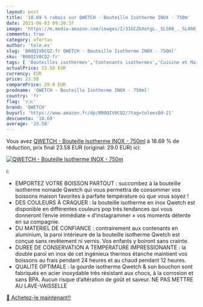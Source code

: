 ```yaml
---
layout: post
title: '18.69 % rabais sur QWETCH - Bouteille Isotherme INOX - 750m'
date: 2021-06-03 09:28:37
image: 'https://m.media-amazon.com/images/I/31GCZbXetgL._SL500_._SL400_.jpg'
comments: true
category: ofertas
author: 'tole.es'
slug: 'B00QIV0CQ2-fr QWETCH - Bouteille Isotherme INOX - 750ml'
sku: 'B00QIV0CQ2-fr'
tags: [ 'Bouteilles isothermes','Contenants isothermes','Cuisine et Maison','Rangement et organisation','Rangement et organisation de cuisine','Récipients isothermes à boissons','qwetch', ]
actualPrice: 23.58 EUR
currency: EUR
price: 23.58
comparePrice: 29.0 EUR
prodname: 'QWETCH - Bouteille Isotherme INOX - 750ml'
country: 'fr'
flag: '🇫🇷'
brand: 'QWETCH'
buyurl: 'https://www.amazon.fr/dp/B00QIV0CQ2/?tag=tolees0d-21'
descuento: '18.69'
average: '23.58'
---
```


Vous avez [QWETCH - Bouteille Isotherme INOX - 750ml](https://www.amazon.fr/dp/B00QIV0CQ2/?tag=tolees0d-21)  à  18.69 % de réduction, prix final  23.58 EUR (original: 29.0 EUR) ici:

[![QWETCH - Bouteille Isotherme INOX - 750m](https://m.media-amazon.com/images/I/31GCZbXetgL._SL500_._SL400_.jpg)](https://www.amazon.fr/dp/B00QIV0CQ2/?tag=tolees0d-21)

ℹ️:

- EMPORTEZ VOTRE BOISSON PARTOUT : succombez à la bouteille isotherme nomade Qwetch qui vous permettra de consommer vos boissons maison favorites à parfaite température où que vous soyez !
- DES COULEURS À CRAQUER : la bouteille isotherme en inox Qwetch est disponible en différentes couleurs pop très tendances qui vous donneront l’envie immédiate « d’instagrammer » vos moments détente en sa compagnie.
- DU MATERIEL DE CONFIANCE : contrairement aux contenants en aluminium, la paroi intérieure de la bouteille isotherme Qwetch est conçue sans revêtement ni vernis. Vos enfants y boiront sans crainte.
- DUREE DE CONSERVATION A TEMPERATURE IMPRESSIONANTE : la double paroi en inox de cet ingénieux thermos étanche maintient vos boissons au frais pendant 24 heures et au chaud pendant 12 heures.
- QUALITE OPTIMALE : la gourde isotherme Qwetch & son bouchon sont fabriqués en acier inoxydable très résistant aux chocs, à la corrosion et sans BPA. Aucun risque d’altération de goût et saveur. NE PAS METTRE AU LAVE-VAISSELLE

[🛒 Achetez-le maintenant!!](https://www.amazon.fr/dp/B00QIV0CQ2/?tag=tolees0d-21)

